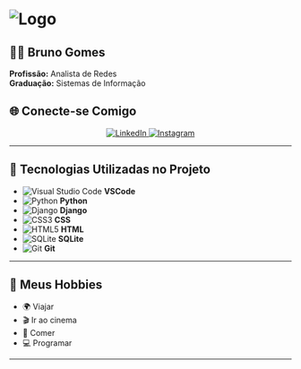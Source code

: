# ![Logo](https://via.placeholder.com/150) <!-- Substitua este link pela sua logo -->

## 👨‍💻 **Bruno Gomes**
**Profissão:** Analista de Redes  
**Graduação:** Sistemas de Informação


## 🌐 **Conecte-se Comigo**

<p align="center">
  <a href="https://www.linkedin.com/in/bruno-gomes-12378315b/" target="_blank">
    <img src="https://img.shields.io/badge/LINKEDIN-black?style=for-the-badge&logo=linkedin&logoColor=0A66C2" alt="LinkedIn">
  </a>
  <a href="https://www.instagram.com/conti.gomes/" target="_blank">
    <img src="https://img.shields.io/badge/INSTAGRAM-black?style=for-the-badge&logo=instagram&logoColor=E4405F" alt="Instagram">
  </a>
</p>

---

## 🚀 **Tecnologias Utilizadas no Projeto**
- ![Visual Studio Code](https://img.shields.io/badge/VSCode-black?style=for-the-badge&logo=visual-studio-code&logoColor=007ACC) **VSCode**
- ![Python](https://img.shields.io/badge/Python-black?style=for-the-badge&logo=python&logoColor=3776AB) **Python**
- ![Django](https://img.shields.io/badge/Django-black?style=for-the-badge&logo=django&logoColor=092E20) **Django**
- ![CSS3](https://img.shields.io/badge/CSS3-black?style=for-the-badge&logo=css3&logoColor=1572B6) **CSS**
- ![HTML5](https://img.shields.io/badge/HTML5-black?style=for-the-badge&logo=html5&logoColor=E34F26) **HTML**
- ![SQLite](https://img.shields.io/badge/SQLite-black?style=for-the-badge&logo=sqlite&logoColor=003B57) **SQLite**
- ![Git](https://img.shields.io/badge/Git-black?style=for-the-badge&logo=git&logoColor=F05032) **Git**

---

## 🎯 **Meus Hobbies**
- 🌍 Viajar
- 🎬 Ir ao cinema
- 🍔 Comer
- 💻 Programar

---

